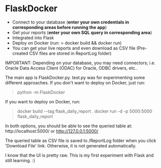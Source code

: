 # FlaskDocker

- Connect to your database (**enter your own credentials in corresponding areas before running the app**)
- Get your reports (**enter your own SQL query in corresponding area**)
- Integrated into Flask
- Deploy on Docker (run: > docker build && docker run)
- You can get your live reports and even download as CSV file (Pre-created CSV files are stored in ReportLog folder)

IMPORTANT: Depending on your database, you may need connectors; i.e. Oracle Data Access Client (ODAC) for Oracle, ODBC drivers, etc..

The main app is FlaskDocker.py. test.py was for experimenting some different approaches.
If you don't want to deploy on Docker, just run:
> python -m FlaskDocker

If you want to deploy on Docker, run:
> docker build --tag flask_daily_report .
> docker run -d -p 5000:5000 flask_daily_report

In both options, you should be able to see the queried table at:
http://localhost:5000/
or
http://127.0.0.1:5000/

The queried table as CSV file is saved to /ReportLog folder when you click 'Download File' link. Otherwise, it is not generated automatically.

I know that the UI is pretty raw. This is my first experiment with Flask and still learning. :)
